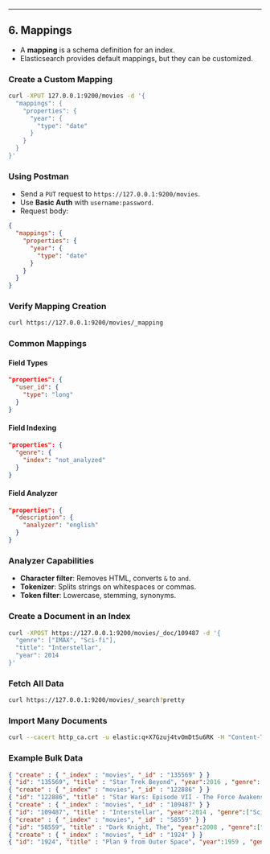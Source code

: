 ---

## 6. Mappings
- A **mapping** is a schema definition for an index.
- Elasticsearch provides default mappings, but they can be customized.

### Create a Custom Mapping
```sh
curl -XPUT 127.0.0.1:9200/movies -d '{
  "mappings": {
    "properties": {
      "year": {
        "type": "date"
      }
    }
  }
}'
```

### Using Postman
- Send a `PUT` request to `https://127.0.0.1:9200/movies`.
- Use **Basic Auth** with `username:password`.
- Request body:
```json
{
  "mappings": {
    "properties": {
      "year": {
        "type": "date"
      }
    }
  }
}
```

### Verify Mapping Creation
```sh
curl https://127.0.0.1:9200/movies/_mapping
```

### Common Mappings
#### Field Types
```json
"properties": {
  "user_id": {
    "type": "long"
  }
}
```
#### Field Indexing
```json
"properties": {
  "genre": {
    "index": "not_analyzed"
  }
}
```
#### Field Analyzer
```json
"properties": {
  "description": {
    "analyzer": "english"
  }
}
```

### Analyzer Capabilities
- **Character filter**: Removes HTML, converts `&` to `and`.
- **Tokenizer**: Splits strings on whitespaces or commas.
- **Token filter**: Lowercase, stemming, synonyms.

### Create a Document in an Index
```sh
curl -XPOST https://127.0.0.1:9200/movies/_doc/109487 -d '{
  "genre": ["IMAX", "Sci-fi"],
  "title": "Interstellar",
  "year": 2014
}'
```

### Fetch All Data
```sh
curl https://127.0.0.1:9200/movies/_search?pretty
```





### Import Many Documents
```sh
curl --cacert http_ca.crt -u elastic:q+X7Gzuj4tvOmDtSu6RK -H "Content-Type: application/json" -XPUT https://127.0.0.1:9200/_bulk?pretty --data-binary @movies.json
```

### Example Bulk Data
```json
{ "create" : { "_index" : "movies", "_id" : "135569" } }
{ "id": "135569", "title" : "Star Trek Beyond", "year":2016 , "genre":["Action", "Adventure", "Sci-Fi"] }
{ "create" : { "_index" : "movies", "_id" : "122886" } }
{ "id": "122886", "title" : "Star Wars: Episode VII - The Force Awakens", "year":2015 , "genre":["Action", "Adventure", "Fantasy", "Sci-Fi", "IMAX"] }
{ "create" : { "_index" : "movies", "_id" : "109487" } }
{ "id": "109487", "title" : "Interstellar", "year":2014 , "genre":["Sci-Fi", "IMAX"] }
{ "create" : { "_index" : "movies", "_id" : "58559" } }
{ "id": "58559", "title" : "Dark Knight, The", "year":2008 , "genre":["Action", "Crime", "Drama", "IMAX"] }
{ "create" : { "_index" : "movies", "_id" : "1924" } }
{ "id": "1924", "title" : "Plan 9 from Outer Space", "year":1959 , "genre":["Horror", "Sci-Fi"] }
```

